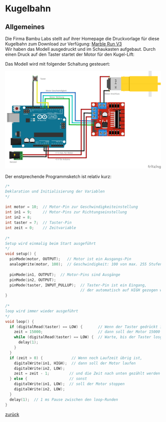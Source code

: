 <link rel="stylesheet" href="https://hi2272.github.io/StyleMD.css">

# Kugelbahn
## Allgemeines
Die Firma Bambu Labs stellt auf ihrer Homepage die Druckvorlage für diese Kugelbahn zum Download zur Verfügung: [Marble Run V3](https://makerworld.com/en/models/14265#profileId-14275)  
Wir haben das Modell ausgedruckt und im Schaukasten aufgebaut. Durch einen Druck auf den Taster startet der Motor für den Kugel-Lift:  


Das Modell wird mit folgender Schaltung gesteuert:    

![alt text](SchaltungKugelbahn_Steckplatine.png)

Der enstprechende Programmsketch ist relativ kurz:  
```C++
/*
Deklaration und Initialisierung der Variablen
*/

int motor = 10;  // Motor-Pin zur Geschwindigkeiteinstellung
int in1 = 9;     // Motor-Pins zur Richtungseinstellung
int in2 = 8;
int taster = 7;  // Taster-Pin
int zeit = 0;    // Zeitvariable

/* 
Setup wird einmalig beim Start ausgeführt
*/
void setup() {
  pinMode(motor, OUTPUT);   // Motor ist ein Ausgangs-Pin
  analogWrite(motor, 100);  // Geschwindigkeit: 100 von max. 255 Stufen

  pinMode(in1, OUTPUT);  // Motor-Pins sind Ausgänge
  pinMode(in2, OUTPUT);
  pinMode(taster, INPUT_PULLUP);  // Taster-Pin ist ein Eingang,
                                  // der automatisch auf HIGH gezogen wird.
}

/*
loop wird immer wieder ausgeführt
*/
void loop() {
  if (digitalRead(taster) == LOW) {       // Wenn der Taster gedrückt ist,
    zeit = 15000;                         // dann soll der Motor 15000 ms = 15 Sekunden laufen
    while (digitalRead(taster) == LOW) {  // Warte, bis der Taster losgelassen wurde
      delay(1);
    }
  }
  if (zeit > 0) {             // Wenn noch Laufzeit übrig ist,
    digitalWrite(in1, HIGH);  // dann soll der Motor laufen
    digitalWrite(in2, LOW);
    zeit = zeit - 1;         // und die Zeit nach unten gezählt werden
  } else {                   // sonst
    digitalWrite(in1, LOW);  // soll der Motor stoppen
    digitalWrite(in2, LOW);
  }
  delay(1);  // 1 ms Pause zwischen den loop-Runden
}
```



[zurück](../index.html)